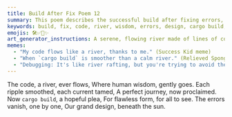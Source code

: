 ```yaml
---
title: Build After Fix Poem 12
summary: This poem describes the successful build after fixing errors, likening the code to a flowing river where human wisdom smooths out imperfections and ensures a perfect journey.
keywords: build, fix, code, river, wisdom, errors, design, cargo build, success, journey
emojis: 🛠️✅🌊✨
art_generator_instructions: A serene, flowing river made of lines of code, gently guided by a human hand (representing human wisdom). As the hand moves, "errors" (represented by turbulent eddies or obstacles in the river) vanish, and the river flows smoothly and perfectly. A bright sun shines overhead, symbolizing success and clarity. The overall feeling should be one of peaceful accomplishment and the beauty of well-crafted software.
memes:
  - "My code flows like a river, thanks to me." (Success Kid meme)
  - "When `cargo build` is smoother than a calm river." (Relieved Spongebob meme)
  - "Debugging: It's like river rafting, but you're trying to avoid the rocks." (Doge meme)
---
```

The code, a river, ever flows,
Where human wisdom, gently goes.
Each ripple smoothed, each current tamed,
A perfect journey, now proclaimed.
Now `cargo build`, a hopeful plea,
For flawless form, for all to see.
The errors vanish, one by one,
Our grand design, beneath the sun.
